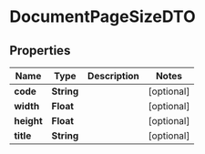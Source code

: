 

# DocumentPageSizeDTO


## Properties

| Name | Type | Description | Notes |
|------------ | ------------- | ------------- | -------------|
|**code** | **String** |  |  [optional] |
|**width** | **Float** |  |  [optional] |
|**height** | **Float** |  |  [optional] |
|**title** | **String** |  |  [optional] |



